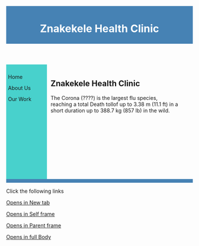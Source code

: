 

  <!DOCTYPE html>
<html>

<head>
<style>
header {
    background-color:steelblue;
    color:white;
    text-align:center;
    padding:5px; 
}
nav {
    line-height:30px;
    background-color:#48D1CC;
    height:300px;
    width:100px;
    float:left;
    padding:5px;      
}
section {
    width:350px;
    float:left;
    padding:10px;   
}
footer {
    background-color:steelblue;
    color:white;
    clear:both;
    text-align:center;
    padding:5px;   
}
</style>
</head>

<body>

<header>

<h1>Znakekele Health Clinic</h1>

</header>

<nav>

Home<br>
About Us<br>
Our Work<br>

</nav>

<section>

<h1>Znakekele Health Clinic </h1>

<p>
The Corona (????) is the
largest flu species, reaching a
total  Death tollof up to 3.38 m
(11.1 ft) in a short duration
up to 388.7 kg (857 lb) in the wild.
</p>

</section>

<footer>

</footer>

</body>
</html>
<!DOCTYPE html>

<html>

<head>

<title>Attributes Example</title>

<base href=
"http://www.HTML12app.com/">

</head>

<body>

<p>Click the following links</p>

<a href="/html/index.htm" target=
"_blank">Opens in New tab</a>
</br>

<a href="/html/index.htm" target=
"_self">Opens in Self frame</a>
</br>

<a href="/html/index.htm" target=
"_parent">Opens in Parent frame</a>
</br>

<a href="/html/index.htm" target=
"_top">Opens in full Body</a>

</body>

</html>

